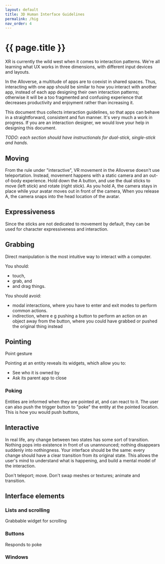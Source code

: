 ```yaml
---
layout: default
title: 3D Human Interface Guidelines
permalink: /hig
nav_order: 4
---
```


# {{ page.title }}

XR is currently the wild west when it comes to interaction patterns. We're all learning what UX works in three dimensions, with different input devices and layouts.

In the Alloverse, a multitude of apps are to coexist in shared spaces. Thus, interacting with one app should be similar to how you interact with another app, instead of each app designing their own interaction patterns; otherwise it will be a too fragmented and confusing experience that decreases productivity and enjoyment rather than increasing it.

This document thus collects interaction guidelines, so that apps can behave in a straightforward, consistent and fun manner. It's very much a work in progress. If you are an interaction designer, we would love your help in designing this document.

_TODO: each section should have instructionals for dual-stick, single-stick and hands._

## Moving

From the rule under "interactive", VR movement in the Alloverse doesn't use teleportation. Instead, movement happens with a static camera and an out-of-body experience. Hold down the A button, and use the dual sticks to move (left stick) and rotate (right stick). As you hold A, the camera stays in place while your avatar moves out in front of the camera, When you release A, the camera snaps into the head location of the avatar.

## Expressiveness

Since the sticks are not dedicated to movement by default, they can be used for character expressiveness and interaction.

## Grabbing

Direct manipulation is the most intuitive way to interact with a computer.

You should:

- touch,
- grab, and
- and drag things.

You should avoid:

- modal interactions, where you have to enter and exit modes to perform common actions.
- indirection, where e g pushing a button to perform an action on an object away from the button, where you could have grabbed or pushed the original thing instead

## Pointing

Point gesture

Pointing at an entity reveals its widgets, which allow you to:

- See who it is owned by
- Ask its parent app to close

### Poking

Entities are informed when they are pointed at, and can react to it. The user can also push the trigger button to "poke" the entity at the pointed location. This is how you would push buttons,

## Interactive

In real life, any change between two states has some sort of transition. Nothing pops into existence in front of us unannounced; nothing disappears suddenly into nothingness. Your interface should be the same: every change should have a clear transition from its original state. This allows the user's mind to understand what is happening, and build a mental model of the interaction.

Don't teleport; move. Don't swap meshes or textures; animate and transition.

## Interface elements

### Lists and scrolling

Grabbable widget for scrolling

### Buttons

Responds to poke

### Windows
